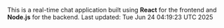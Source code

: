 This is a real-time chat application built using **React** for the frontend and **Node.js** for the backend.
Last updated: Tue Jun 24 04:19:23 UTC 2025
